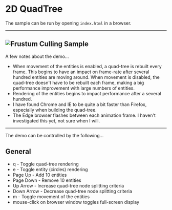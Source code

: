 # 2D QuadTree
The sample can be run by opening `index.html` in a browser.

---
![Frustum Culling Sample](https://github.com/ProfPorkins/GameTech/blob/trunk/JavaScript/QuadTree/QuadTree.png "")
---

A few notes about the demo...

* When movement of the entities is enabled, a quad-tree is rebuilt every frame.  This begins to have an impact on frame-rate after several hundred entities are moving around.  When movement is disabled, the quad-tree doesn't have to be rebuilt each frame, making a big performance improvement with large numbers of entities.
* Rendering of the entities begins to impact performance after a several hundred.
* I have found Chrome and IE to be quite a bit faster than Firefox, especially when building the quad-tree.
* The Edge browser flashes between each animation frame.  I haven't investigated this yet, not sure when I will.

----

The demo can be controlled by the following...

## General
* q - Toggle quad-tree rendering
* e - Toggle entity (circles) rendering
* Page Up - Add 10 entities
* Page Down - Remove 10 entities
* Up Arrow - Increase quad-tree node splitting criteria
* Down Arrow - Decrease quad-tree node splitting criteria
* m - Toggle movement of the entities
* mouse-click on browser window toggles full-screen display
